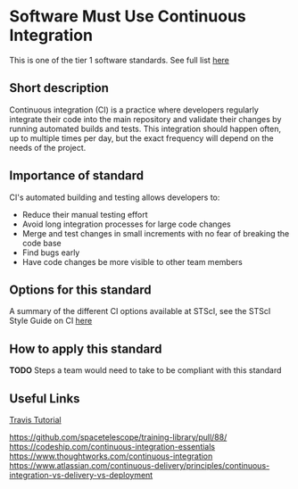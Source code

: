 # Software Must Use Continuous Integration

This is one of the tier 1 software standards. See full list [here](tier1_standards_overview.md)

## Short description
Continuous integration (CI) is a practice where developers regularly integrate their code into the main repository and validate their changes by running automated builds and tests. This integration should happen often, up to multiple times per day, but the exact frequency will depend on the needs of the project. 

## Importance of standard
CI's automated building and testing allows developers to: 
- Reduce their manual testing effort
- Avoid long integration processes for large code changes
- Merge and test changes in small increments with no fear of breaking the code base
- Find bugs early
- Have code changes be more visible to other team members

## Options for this standard
A summary of the different CI options available at STScI, see the STScI Style Guide on CI [here](https://github.com/spacetelescope/style-guides/blob/master/guides/python-testing.md/#continuous-integration) 

## How to apply this standard
**TODO** Steps a team would need to take to be compliant with this standard

## Useful Links
[Travis Tutorial](https://docs.travis-ci.com/user/tutorial/)

https://github.com/spacetelescope/training-library/pull/88/
https://codeship.com/continuous-integration-essentials
https://www.thoughtworks.com/continuous-integration
https://www.atlassian.com/continuous-delivery/principles/continuous-integration-vs-delivery-vs-deployment